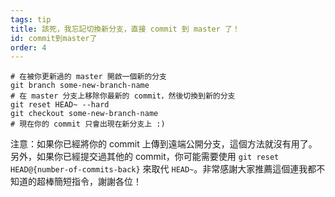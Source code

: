 ```yaml
---
tags: tip
title: 該死，我忘記切換新分支，直接 commit 到 master 了！
id: commit到master了
order: 4
---
```


```git
# 在被你更新過的 master 開啟一個新的分支
git branch some-new-branch-name
# 在 master 分支上移除你最新的 commit，然後切換到新的分支
git reset HEAD~ --hard
git checkout some-new-branch-name
# 現在你的 commit 只會出現在新分支上 :)
```

注意：如果你已經將你的 commit 上傳到遠端公開分支，這個方法就沒有用了。另外，如果你已經提交過其他的 commit，你可能需要使用 `git reset HEAD@{number-of-commits-back}` 來取代 `HEAD~`。非常感謝大家推薦這個連我都不知道的超棒簡短指令，謝謝各位！